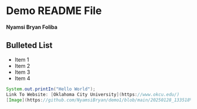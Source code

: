 # Demo README File

**Nyamsi Bryan Foliba**

## Bulleted List
- Item 1
- Item 2
- Item 3
- Item 4

```java
System.out.printIn("Hello World");
Link To Website: [Oklahoma City University](https://www.okcu.edu/)
[Image](https://github.com/NyamsiBryan/demo1/blob/main/20250128_133518%20(1).jpg?raw=true)


